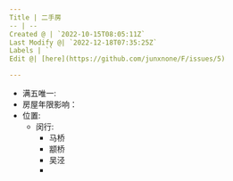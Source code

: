 ```yaml
---
Title | 二手房
-- | --
Created @ | `2022-10-15T08:05:11Z`
Last Modify @| `2022-12-18T07:35:25Z`
Labels | ``
Edit @| [here](https://github.com/junxnone/F/issues/5)

---
```

- 满五唯一:
- 房屋年限影响：
- 位置: 
  - 闵行:
    - 马桥
    - 颛桥
    - 吴泾
    - 
